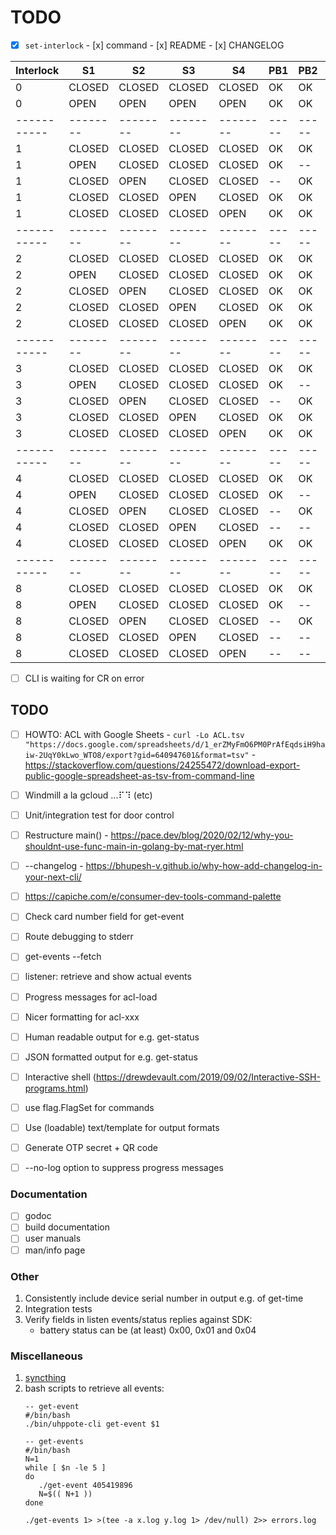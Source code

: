 # TODO

- [x] `set-interlock`
      - [x] command
      - [x] README
      - [x] CHANGELOG

| Interlock | S1     | S2     | S3     | S4     | PB1 | PB2 | PB3 | PB4 |
|-----------|--------|--------|--------|--------|-----|-----|-----|-----|
| 0         | CLOSED | CLOSED | CLOSED | CLOSED | OK  | OK  | OK  | OK  |
| 0         | OPEN   | OPEN   | OPEN   | OPEN   | OK  | OK  | OK  | OK  |
|-----------|--------|--------|--------|--------|-----|-----|-----|-----|
| 1         | CLOSED | CLOSED | CLOSED | CLOSED | OK  | OK  | OK  | OK  |
| 1         | OPEN   | CLOSED | CLOSED | CLOSED | OK  | --  | OK  | OK  |
| 1         | CLOSED | OPEN   | CLOSED | CLOSED | --  | OK  | OK  | OK  |
| 1         | CLOSED | CLOSED | OPEN   | CLOSED | OK  | OK  | OK  | OK  |
| 1         | CLOSED | CLOSED | CLOSED | OPEN   | OK  | OK  | OK  | OK  |
|-----------|--------|--------|--------|--------|-----|-----|-----|-----|
| 2         | CLOSED | CLOSED | CLOSED | CLOSED | OK  | OK  | OK  | OK  |
| 2         | OPEN   | CLOSED | CLOSED | CLOSED | OK  | OK  | OK  | OK  |
| 2         | CLOSED | OPEN   | CLOSED | CLOSED | OK  | OK  | OK  | OK  |
| 2         | CLOSED | CLOSED | OPEN   | CLOSED | OK  | OK  | OK  | --  |
| 2         | CLOSED | CLOSED | CLOSED | OPEN   | OK  | OK  | --  | OK  |
|-----------|--------|--------|--------|--------|-----|-----|-----|-----|
| 3         | CLOSED | CLOSED | CLOSED | CLOSED | OK  | OK  | OK  | OK  |
| 3         | OPEN   | CLOSED | CLOSED | CLOSED | OK  | --  | OK  | OK  |
| 3         | CLOSED | OPEN   | CLOSED | CLOSED | --  | OK  | OK  | OK  |
| 3         | CLOSED | CLOSED | OPEN   | CLOSED | OK  | OK  | OK  | --  |
| 3         | CLOSED | CLOSED | CLOSED | OPEN   | OK  | OK  | --  | OK  |
|-----------|--------|--------|--------|--------|-----|-----|-----|-----|
| 4         | CLOSED | CLOSED | CLOSED | CLOSED | OK  | OK  | OK  | OK  |
| 4         | OPEN   | CLOSED | CLOSED | CLOSED | OK  | --  | --  | OK  |
| 4         | CLOSED | OPEN   | CLOSED | CLOSED | --  | OK  | --  | OK  |
| 4         | CLOSED | CLOSED | OPEN   | CLOSED | --  | --  | OK  | OK  |
| 4         | CLOSED | CLOSED | CLOSED | OPEN   | OK  | OK  | OK  | OK  |
|-----------|--------|--------|--------|--------|-----|-----|-----|-----|
| 8         | CLOSED | CLOSED | CLOSED | CLOSED | OK  | OK  | OK  | OK  |
| 8         | OPEN   | CLOSED | CLOSED | CLOSED | OK  | --  | --  | --  |
| 8         | CLOSED | OPEN   | CLOSED | CLOSED | --  | OK  | --  | --  |
| 8         | CLOSED | CLOSED | OPEN   | CLOSED | --  | --  | OK  | --  |
| 8         | CLOSED | CLOSED | CLOSED | OPEN   | --  | --  | --  | --  |


- [ ] CLI is waiting for CR on error

## TODO

- [ ] HOWTO: ACL with Google Sheets
      - `curl -Lo ACL.tsv "https://docs.google.com/spreadsheets/d/1_erZMyFmO6PM0PrAfEqdsiH9haiw-2UqY0kLwo_WTO8/export?gid=640947601&format=tsv"`
      - https://stackoverflow.com/questions/24255472/download-export-public-google-spreadsheet-as-tsv-from-command-line

- [ ] Windmill a la gcloud ...⠏⠹ (etc) 
- [ ] Unit/integration test for door control
- [ ] Restructure main()
      - https://pace.dev/blog/2020/02/12/why-you-shouldnt-use-func-main-in-golang-by-mat-ryer.html
- [ ] --changelog
      - https://bhupesh-v.github.io/why-how-add-changelog-in-your-next-cli/
- [ ] https://capiche.com/e/consumer-dev-tools-command-palette
- [ ] Check card number field for get-event
- [ ] Route debugging to stderr
- [ ] get-events --fetch
- [ ] listener: retrieve and show actual events

- [ ] Progress messages for acl-load
- [ ] Nicer formatting for acl-xxx
- [ ] Human readable output for e.g. get-status
- [ ] JSON formatted output for e.g. get-status
- [ ] Interactive shell (https://drewdevault.com/2019/09/02/Interactive-SSH-programs.html)
- [ ] use flag.FlagSet for commands
- [ ] Use (loadable) text/template for output formats
- [ ] Generate OTP secret + QR code
- [ ] --no-log option to suppress progress messages

### Documentation

- [ ] godoc
- [ ] build documentation
- [ ] user manuals
- [ ] man/info page

### Other

1.  Consistently include device serial number in output e.g. of get-time
2.  Integration tests
3.  Verify fields in listen events/status replies against SDK:
    - battery status can be (at least) 0x00, 0x01 and 0x04

### Miscellaneous

1. [syncthing](https://tonsky.me/blog/syncthing/?utm_source=hackerbits.com&utm_medium=email&utm_campaign=issue54)
2. bash scripts to retrieve all events:
   ```
   -- get-event
   #/bin/bash
   ./bin/uhppote-cli get-event $1

   -- get-events
   #/bin/bash
   N=1
   while [ $n -le 5 ]
   do
      ./get-event 405419896
      N=$(( N+1 ))
   done

   ./get-events 1> >(tee -a x.log y.log 1> /dev/null) 2>> errors.log
   ```
